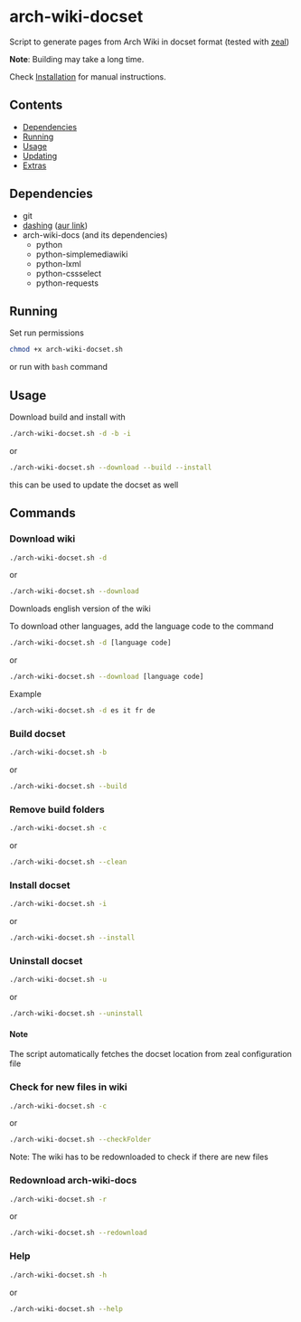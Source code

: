 # arch-wiki-docset
Script to generate pages from Arch Wiki in docset format (tested with [zeal](https://github.com/zealdocs/zeal/))

**Note**: Building may take a long time.

Check [Installation](#manual-installation) for manual instructions.

## Contents
- [Dependencies](#dependencies)
- [Running](#running)
- [Usage](#usage)
- [Updating](#updating)
- [Extras](#extras)

## Dependencies
- git
- [dashing](https://github.com/technosophos/dashing) ([aur link](https://aur.archlinux.org/packages/dashing))
- arch-wiki-docs (and its dependencies)
    - python
    - python-simplemediawiki
    - python-lxml
    - python-cssselect
    - python-requests


## Running
Set run permissions
```bash
chmod +x arch-wiki-docset.sh
```
or run with ```bash``` command


## Usage

Download build and install with
```bash
./arch-wiki-docset.sh -d -b -i
```
or
```bash
./arch-wiki-docset.sh --download --build --install
```
this can be used to update the docset as well

## Commands
### Download wiki
```bash
./arch-wiki-docset.sh -d
```
or
```bash
./arch-wiki-docset.sh --download
```
Downloads english version of the wiki

To download other languages, add the language code to the command
```bash
./arch-wiki-docset.sh -d [language code]
```
or
```bash
./arch-wiki-docset.sh --download [language code]
```
Example
```bash
./arch-wiki-docset.sh -d es it fr de
```

### Build docset
```bash
./arch-wiki-docset.sh -b
```
or
```bash
./arch-wiki-docset.sh --build
```

### Remove build folders
```bash
./arch-wiki-docset.sh -c
```
or
```bash
./arch-wiki-docset.sh --clean
```

### Install docset
```bash
./arch-wiki-docset.sh -i
```
or
```bash
./arch-wiki-docset.sh --install
```

### Uninstall docset
```bash
./arch-wiki-docset.sh -u
```
or
```bash
./arch-wiki-docset.sh --uninstall
```
#### Note
The script automatically fetches the docset location from zeal configuration file

### Check for new files in wiki
```bash
./arch-wiki-docset.sh -c
```
or
```bash
./arch-wiki-docset.sh --checkFolder
```
Note: The wiki has to be redownloaded to check if there are new files

### Redownload arch-wiki-docs
```bash
./arch-wiki-docset.sh -r
```
or
```bash
./arch-wiki-docset.sh --redownload
```

### Help
```bash
./arch-wiki-docset.sh -h
```
or
```bash
./arch-wiki-docset.sh --help
```
